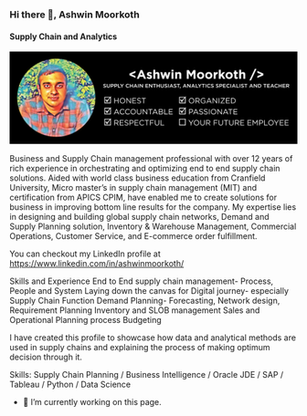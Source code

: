 ### Hi there 👋, Ashwin Moorkoth
#### Supply Chain and Analytics

![Supply Chain and Analytics](https://github.com/ashwinmoorkoth1/ashwinmoorkoth1/blob/main/Ashwin-small.jpg)

Business and Supply Chain management professional with over 12 years of rich experience in orchestrating and optimizing end to end supply chain solutions. Aided with world class business education from Cranfield University, Micro master’s in supply chain management (MIT) and certification from APICS CPIM, have enabled me to create solutions for business in improving bottom line results for the company. My expertise lies in designing and building global supply chain networks, Demand and Supply Planning solution, Inventory & Warehouse Management, Commercial Operations, Customer Service, and E-commerce order fulfillment.

You can checkout my LinkedIn profile at https://www.linkedin.com/in/ashwinmoorkoth/

Skills and Experience
End to End supply chain management- Process, People and System
Laying down the canvas for Digital journey- especially Supply Chain Function
Demand Planning- Forecasting, Network design, Requirement Planning
Inventory and SLOB management
Sales and Operational Planning process
Budgeting

I have created this profile to showcase how data and analytical methods are used in supply chains and explaining the process of making optimum decision through it.

Skills: Supply Chain Planning  / Business Intelligence  / Oracle JDE / SAP / Tableau / Python / Data Science

- 🔭 I’m currently working on this page. 




